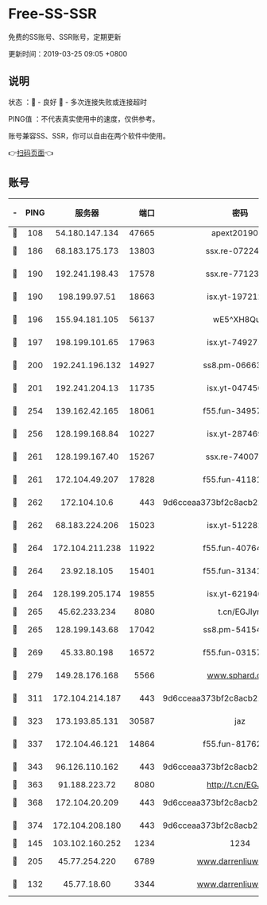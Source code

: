 # Free-SS-SSR

免费的SS账号、SSR账号，定期更新

更新时间：2019-03-25 09:05 +0800

## 说明

状态     ：🙂 - 良好 🙁 - 多次连接失败或连接超时

PING值   ：不代表真实使用中的速度，仅供参考。

账号兼容SS、SSR，你可以自由在两个软件中使用。

👉[扫码页面](https://liesauer.github.io/Free-SS-SSR/)👈

## 账号

|-|PING|服务器|端口|密码|加密方式|区域|
|:----:|:----:|:-----:|-----:|:----:|:----:|:----:|
|🙂|108|54.180.147.134|47665|apext2019001|chacha20|KR|
|🙂|186|68.183.175.173|13803|ssx.re-07224116|aes-256-cfb|US|
|🙂|190|192.241.198.43|17578|ssx.re-77123954|aes-256-cfb|US|
|🙂|190|198.199.97.51|18663|isx.yt-19721289|aes-256-cfb|US|
|🙂|196|155.94.181.105|56137|wE5^XH8Quw|aes-256-cfb|US|
|🙂|197|198.199.101.65|17963|isx.yt-74927147|aes-256-cfb|US|
|🙂|200|192.241.196.132|14927|ss8.pm-06663681|aes-256-cfb|US|
|🙂|201|192.241.204.13|11735|isx.yt-04745009|aes-256-cfb|US|
|🙂|254|139.162.42.165|18061|f55.fun-34957987|aes-256-cfb|SG|
|🙂|256|128.199.168.84|10227|isx.yt-28746915|aes-256-cfb|SG|
|🙂|261|128.199.167.40|15267|ssx.re-74007655|aes-256-cfb|SG|
|🙂|261|172.104.49.207|17828|f55.fun-41181954|aes-256-cfb|SG|
|🙂|262|172.104.10.6|443|9d6cceaa373bf2c8acb22e60b6a58be6|aes-256-cfb|US|
|🙂|262|68.183.224.206|15023|isx.yt-51228211|aes-256-cfb|SG|
|🙂|264|172.104.211.238|11922|f55.fun-40764829|aes-256-cfb|US|
|🙂|264|23.92.18.105|15401|f55.fun-31341168|aes-256-cfb|US|
|🙂|264|128.199.205.174|19855|isx.yt-62194015|aes-256-cfb|SG|
|🙂|265|45.62.233.234|8080|t.cn/EGJIyrl|rc4-md5|CA|
|🙂|265|128.199.143.68|17042|ss8.pm-54154512|aes-256-cfb|SG|
|🙂|269|45.33.80.198|16572|f55.fun-03157476|aes-256-cfb|US|
|🙂|279|149.28.176.168|5566|www.sphard.com|aes-256-cfb|AU|
|🙂|311|172.104.214.187|443|9d6cceaa373bf2c8acb22e60b6a58be6|aes-256-cfb|US|
|🙂|323|173.193.85.131|30587|jaz|aes-256-cfb|US|
|🙂|337|172.104.46.121|14864|f55.fun-81762939|aes-256-cfb|SG|
|🙂|343|96.126.110.162|443|9d6cceaa373bf2c8acb22e60b6a58be6|aes-256-cfb|US|
|🙂|363|91.188.223.72|8080|http://t.cn/EGJIyrl|rc4-md5|RU|
|🙂|368|172.104.20.209|443|9d6cceaa373bf2c8acb22e60b6a58be6|aes-256-cfb|US|
|🙂|374|172.104.208.180|443|9d6cceaa373bf2c8acb22e60b6a58be6|aes-256-cfb|US|
|🙂|145|103.102.160.252|1234|1234|rc4-md5|JP|
|🙂|205|45.77.254.220|6789|www.darrenliuwei.com|aes-256-cfb|SG|
|🙁|132|45.77.18.60|3344|www.darrenliuwei.com|aes-256-cfb|JP|

